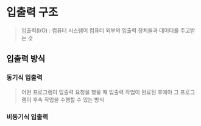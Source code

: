 # 입출력 구조
> 입출력(I/O) : 컴퓨터 시스템이 컴퓨터 외부의 입출력 장치들과 데이터를 주고받는 것
## 입출력 방식
### 동기식 입출력 
> 어떤 프로그램이 입출력 요청을 했을 때 입출력 작업이 완료된 후에야 그 프로그램이 후속 작업을 수행할 수 있는 방식

### 비동기식 입출력
